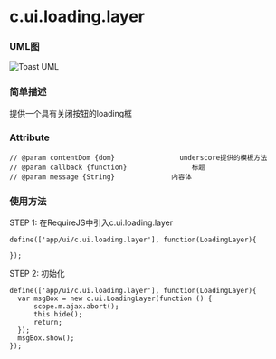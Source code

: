 # c.ui.loading.layer

### UML图

![Toast UML](../raw/H5V2.2S6/doc/img/c.ui.loading.layer.png)

### 简单描述
提供一个具有关闭按钮的loading框

### Attribute

    // @param contentDom {dom}                underscore提供的模板方法
    // @param callback {function}                标题
    // @param message {String}              内容体


### 使用方法

STEP 1: 在RequireJS中引入c.ui.loading.layer

    define(['app/ui/c.ui.loading.layer'], function(LoadingLayer){

    });

STEP 2: 初始化

    define(['app/ui/c.ui.loading.layer'], function(LoadingLayer){
      var msgBox = new c.ui.LoadingLayer(function () {
          scope.m.ajax.abort();
          this.hide();
          return;
      });
      msgBox.show();
    });

